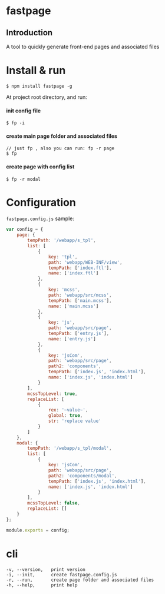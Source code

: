 # fastpage

## Introduction

A tool to quickly generate front-end pages and associated files

# Install & run

```
$ npm install fastpage -g
```

At project root directory, and run:

#### init config file
```
$ fp -i
```
#### create main page folder and associated files
```
// just fp , also you can run: fp -r page
$ fp
```

#### create page with config list
```
$ fp -r modal
```

# Configuration

`fastpage.config.js` sample:

```javascript
var config = {
    page: {
        tempPath: '/webapp/s_tpl',
        list: [
            {
                key: 'tpl',
                path: 'webapp/WEB-INF/view',
                tempPath: ['index.ftl'],
                name: ['index.ftl']
            },
            {
                key: 'mcss',
                path: 'webapp/src/mcss',
                tempPath: ['main.mcss'],
                name: ['main.mcss']
            },
            {
                key: 'js',
                path: 'webapp/src/page',
                tempPath: ['entry.js'],
                name: ['entry.js']
            },
            {
                key: 'jsCom',
                path: 'webapp/src/page',
                path2: 'components',
                tempPath: ['index.js', 'index.html'],
                name: ['index.js', 'index.html']
            }
        ],
        mcssTopLevel: true,
        replaceList: [
            {
                rex: '~value~',
                global: true,
                str: 'replace value'
            }
        ]
    },
    modal: {
        tempPath: '/webapp/s_tpl/modal',
        list: [
            {
                key: 'jsCom',
                path: 'webapp/src/page',
                path2: 'components/modal',
                tempPath: ['index.js', 'index.html'],
                name: ['index.js', 'index.html']
            }
        ],
        mcssTopLevel: false,
        replaceList: []
    }
};

module.exports = config;
```

# cli

```
-v, --version,   print version
-i, --init,      create fastpage.config.js
-r, --run,       create page folder and associated files
-h, --help,      print help
```


